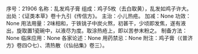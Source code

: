 序号：21906
名称：乱发鸡子膏
组成：鸡子5枚（去白取黄），乱发如鸡子许大。
出处：《证类本草》卷十九引《传信方》。
主治：小儿热疮。
加减：None
功效：None
用法用量：2味相和，于铁铫子中炭火熬，初甚干，少顷即发焦，遂有液出，旋取置1瓷碗中，以液尽为度。取涂热疮上，即以苦参末粉之。
制备方法：None
临床应用：None
各家论述：None
用药禁忌：None
附注：鸡子膏（《普济方》卷四○七）、清热散（《仙拈集》卷三）。
